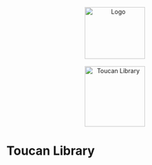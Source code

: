 <div align="center">
   <img src="https://i.imgur.com/L5JSMg4.png" width="140" height="120" alt="Logo" /><br /><br />
   <img src="https://i.imgur.com/dhM1unt.png" width="140" alt="Toucan Library" />
</div>

# Toucan Library
